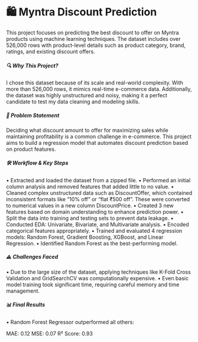 # 🛍️ Myntra Discount Prediction
This project focuses on predicting the best discount to offer on Myntra products using machine learning techniques. The dataset includes over 526,000 rows with product-level details such as product category, brand, ratings, and existing discount offers.

##### 🔍 Why This Project?
I chose this dataset because of its scale and real-world complexity. With more than 526,000 rows, it mimics real-time e-commerce data. Additionally, the dataset was highly unstructured and noisy, making it a perfect candidate to test my data cleaning and modeling skills.

##### 🎯 Problem Statement
Deciding what discount amount to offer for maximizing sales while maintaining profitability is a common challenge in e-commerce. This project aims to build a regression model that automates discount prediction based on product features.

##### 🛠️ Workflow & Key Steps
• Extracted and loaded the dataset from a zipped file.
• Performed an initial column analysis and removed features that added little to no value.
• Cleaned complex unstructured data such as DiscountOffer, which contained inconsistent formats like “10% off” or “flat ₹500 off”. These were converted to numerical values in a new column DiscountPrice.
• Created 3 new features based on domain understanding to enhance prediction power.
• Split the data into training and testing sets to prevent data leakage.
• Conducted EDA: Univariate, Bivariate, and Multivariate analysis.
• Encoded categorical features appropriately.
• Trained and evaluated 4 regression models: Random Forest, Gradient Boosting, XGBoost, and Linear Regression.
• Identified Random Forest as the best-performing model.

##### ⚠️ Challenges Faced
• Due to the large size of the dataset, applying techniques like K-Fold Cross Validation and GridSearchCV was computationally expensive.
• Even basic model training took significant time, requiring careful memory and time management.

##### 📊 Final Results
• Random Forest Regressor outperformed all others:

MAE: 0.12
MSE: 0.07
R² Score: 0.93

